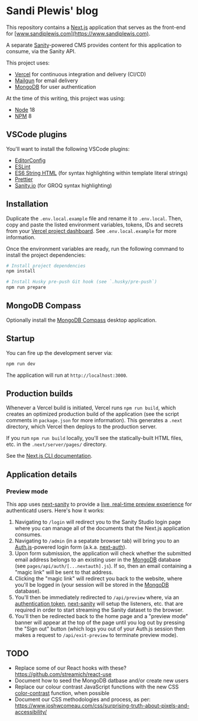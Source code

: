 # Sandi Plewis' blog

This repository contains a [Next.js](https://nextjs.org) application that serves as the front-end for [www.sandiplewis.com](https://www.sandiplewis.com).

A separate [Sanity](https://www.sanity.io)-powered CMS provides content for this application to consume, via the Sanity API.

This project uses:

- [Vercel](https://vercel.com) for continuous integration and delivery (CI/CD)
- [Mailgun](https://www.mailgun.com/) for email delivery
- [MongoDB](https://www.mongodb.com/atlas/database) for user authentication

At the time of this writing, this project was using:

- [Node](https://nodejs.org/) 18
- [NPM](https://www.npmjs.com/) 8

## VSCode plugins

You'll want to install the following VSCode plugins:

- [EditorConfig](https://marketplace.visualstudio.com/items?itemName=EditorConfig.EditorConfig)
- [ESLint](https://marketplace.visualstudio.com/items?itemName=dbaeumer.vscode-eslint)
- [ES6 String HTML](https://marketplace.visualstudio.com/items?itemName=Tobermory.es6-string-html) (for syntax highlighting within template literal strings)
- [Prettier](https://marketplace.visualstudio.com/items?itemName=esbenp.prettier-vscode)
- [Sanity.io](https://marketplace.visualstudio.com/items?itemName=sanity-io.vscode-sanity) (for GROQ syntax highlighting)

## Installation

Duplicate the `.env.local.example` file and rename it to `.env.local`. Then, copy and paste the listed environment variables, tokens, IDs and secrets from your [Vercel project dashboard](https://vercel.com). See `.env.local.example` for more information.

Once the environment variables are ready, run the following command to install the project dependencies:

```bash
# Install project dependencies
npm install

# Install Husky pre-push Git hook (see `.husky/pre-push`)
npm run prepare
```

## MongoDB Compass

Optionally install the [MongoDB Compass](https://www.mongodb.com/products/compass) desktop application.

## Startup

You can fire up the development server via:

```bash
npm run dev
```

The application will run at `http://localhost:3000`.

## Production builds

Whenever a Vercel build is initiated, Vercel runs `npm run build`, which creates an optimized production build of the application (see the script comments in `package.json` for more information). This generates a `.next` directory, which Vercel then deploys to the production server.

If you run `npm run build` locally, you'll see the statically-built HTML files, etc. in the `.next/server/pages/` directory.

See the [Next.js CLI documentation](https://nextjs.org/docs/api-reference/cli).

## Application details

### Preview mode

This app uses [next-sanity](https://github.com/sanity-io/next-sanity) to provide a [live, real-time preview experience](https://github.com/sanity-io/next-sanity#custom-token-auth) for authenticatd users. Here's how it works:

1. Navigating to `/login` will redirect you to the Sanity Studio login page where you can manage all of the documents that the Next.js application consumes.
2. Navigating to `/admin` (in a sepatate browser tab) will bring you to an [Auth.js](https://authjs.dev/)-powered login form (a.k.a. [next-auth](https://github.com/nextauthjs/next-auth)).
3. Upon form submission, the application will check whether the submitted email address belongs to an existing user in the [MongoDB](https://www.mongodb.com/atlas/database) database (see `pages/api/auth/[...nextauth].js`). If so, then an email containing a "magic link" will be sent to that address.
4. Clicking the "magic link" will redirect you back to the website, where you'll be logged in (your session will be stored in the [MongoDB](https://www.mongodb.com/atlas/database) database).
5. You'll then be immediately redirected to `/api/preview` where, via an [authentication token](https://github.com/sanity-io/next-sanity#custom-token-auth), [next-sanity](https://github.com/sanity-io/next-sanity) will setup the listeners, etc. that are required in order to start streaming the Sanity dataset to the browser.
6. You'll then be redirected back to the home page and a "preview mode" banner will appear at the top of the page until you log out by pressing the "Sign out" button (which logs you out of your Auth.js session then makes a request to `/api/exit-preview` to terminate preview mode).

## TODO

- Replace some of our React hooks with these? https://github.com/streamich/react-use
- Document how to seed the MongoDB datbase and/or create new users
- Replace our colour contrast JavaScript functions with the new CSS [color-contrast](https://web.dev/state-of-css-2022/#color-contrast) function, when possible
- Document our CSS methodologies and process, as per: https://www.joshwcomeau.com/css/surprising-truth-about-pixels-and-accessibility/

